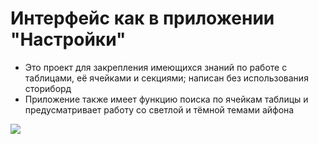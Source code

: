 # Интерфейс как в приложении "Настройки"

- Это проект для закрепления имеющихся знаний по работе с таблицами, её ячейками и секциями; написан без использования сториборд
- Приложение также имеет функцию поиска по ячейкам таблицы и предусматривает работу со светлой и тёмной темами айфона

![](screenshots/howappworks.gif)
